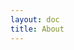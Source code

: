 ```yaml
---
layout: doc
title: About
---
```


<script setup>
import { defineAsyncComponent } from 'vue'
const About = defineAsyncComponent(() => 
  import('./.vitepress/theme/components/About.vue')
)
</script>

<ClientOnly>
  <About />
</ClientOnly> 